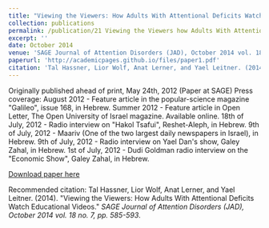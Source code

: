 ```yaml
---
title: "Viewing the Viewers: How Adults With Attentional Deficits Watch Educational Videos"
collection: publications
permalink: /publication/21 Viewing the Viewers how Adults With Attentional Deficits Watch Educational Videos
excerpt: ''
date: October 2014
venue: 'SAGE Journal of Attention Disorders (JAD), October 2014 vol. 18 no. 7, pp. 585-593'
paperurl: 'http://academicpages.github.io/files/paper1.pdf'
citation: 'Tal Hassner, Lior Wolf, Anat Lerner, and Yael Leitner. (2014). &quot;Viewing the Viewers: How Adults With Attentional Deficits Watch Educational Videos.&quot; <i>SAGE Journal of Attention Disorders (JAD), October 2014 vol. 18 no. 7, pp. 585-593</i>'
---
```

Originally published ahead of print, May 24th, 2012 (Paper at SAGE) 
Press coverage: 
August 2012 - Feature article in the popular-science magazine "Galileo", issue 168, in Hebrew.
Summer 2012 - Feature article in Open Letter, The Open University of Israel magazine. Available online.
18th of July, 2012 - Radio interview on  "Hakol Tsafui", Reshet-Aleph, in Hebrew.
9th of July, 2012 - Maariv (One of the two largest daily newspapers in Israel), in Hebrew.
9th of July, 2012 - Radio interview on Yael Dan's show, Galey Zahal, in Hebrew.
1st of July, 2012 - Dudi Goldman radio interview on the "Economic Show", Galey Zahal, in Hebrew.

[Download paper here](http://academicpages.github.io/files/paper1.pdf)

Recommended citation: Tal Hassner, Lior Wolf, Anat Lerner, and Yael Leitner. (2014). "Viewing the Viewers: How Adults With Attentional Deficits Watch Educational Videos." <i>SAGE Journal of Attention Disorders (JAD), October 2014 vol. 18 no. 7, pp. 585-593</i>.
